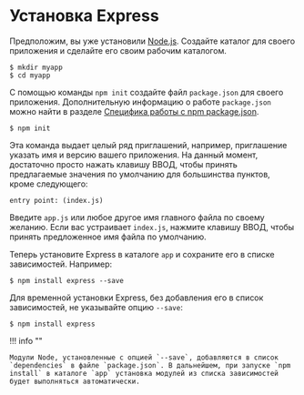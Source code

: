 # Установка Express

Предположим, вы уже установили [Node.js](https://nodejs.org/). Создайте каталог для своего приложения и сделайте его своим рабочим каталогом.

```
$ mkdir myapp
$ cd myapp
```

С помощью команды `npm init` создайте файл `package.json` для своего приложения.
Дополнительную информацию о работе `package.json` можно найти в разделе [Специфика работы с npm package.json](https://docs.npmjs.com/files/package.json).

```
$ npm init
```

Эта команда выдает целый ряд приглашений, например, приглашение указать имя и версию вашего приложения.
На данный момент, достаточно просто нажать клавишу ВВОД, чтобы принять предлагаемые значения по умолчанию для большинства пунктов, кроме следующего:

```
entry point: (index.js)
```

Введите `app.js` или любое другое имя главного файла по своему желанию. Если вас устраивает `index.js`, нажмите клавишу ВВОД, чтобы принять предложенное имя файла по умолчанию.

Теперь установите Express в каталоге `app` и сохраните его в списке зависимостей. Например:

```
$ npm install express --save
```

Для временной установки Express, без добавления его в список зависимостей, не указывайте опцию `--save`:

```
$ npm install express
```

!!! info ""

    Модули Node, установленные с опцией `--save`, добавляются в список `dependencies` в файле `package.json`. В дальнейшем, при запуске `npm install` в каталоге `app` установка модулей из списка зависимостей будет выполняться автоматически.
